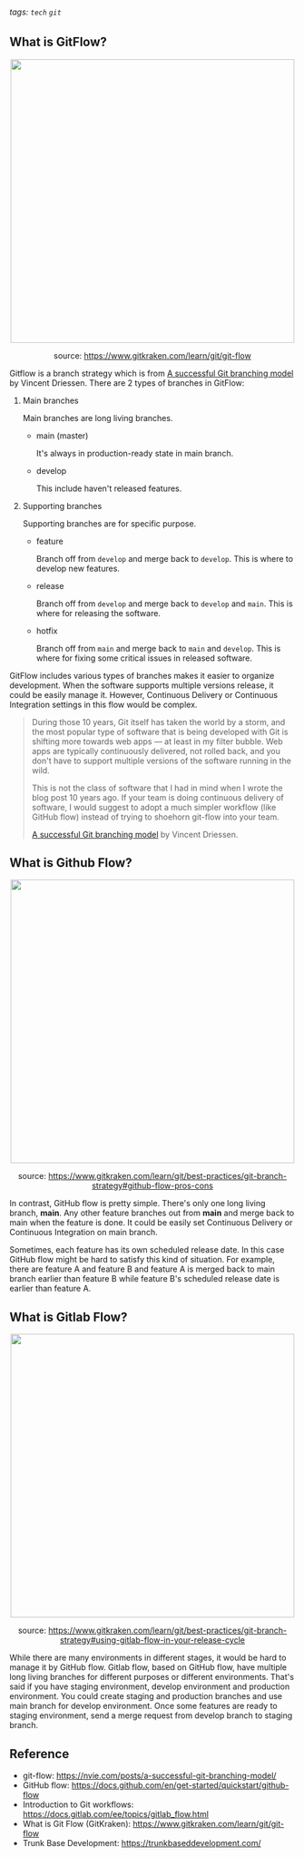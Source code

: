 ###### tags: `tech` `git`
## What is GitFlow?
<div style="text-align:center">
    <img src="https://www.gitkraken.com/wp-content/uploads/2021/03/git-flow-4.svg" height="500" />
    <p>source: <a href="https://www.gitkraken.com/learn/git/git-flow">https://www.gitkraken.com/learn/git/git-flow</a></p>
</div>

Gitflow is a branch strategy which is from [A successful Git branching model](https://nvie.com/posts/a-successful-git-branching-model/) by Vincent Driessen.
There are 2 types of branches in GitFlow:

1. Main branches

    Main branches are long living branches.
    - main (master)

        It's always in production-ready state in main branch.

    - develop

        This include haven't released features.

2. Supporting branches

    Supporting branches are for specific purpose.
    - feature

        Branch off from `develop` and merge back to `develop`. This is where to develop new features.

    - release

        Branch off from `develop` and merge back to `develop` and `main`. This is where for releasing the software.

    - hotfix

        Branch off from `main` and merge back to `main` and `develop`. This is where for fixing some critical issues in released software.

GitFlow includes various types of branches makes it easier to organize development. When the software supports multiple versions release, it could be easily manage it. However, Continuous Delivery or Continuous Integration settings in this flow would be complex.

> During those 10 years, Git itself has taken the world by a storm, and the most popular type of software that is being developed with Git is shifting more towards web apps — at least in my filter bubble. Web apps are typically continuously delivered, not rolled back, and you don't have to support multiple versions of the software running in the wild.
>
>This is not the class of software that I had in mind when I wrote the blog post 10 years ago. If your team is doing continuous delivery of software, I would suggest to adopt a much simpler workflow (like GitHub flow) instead of trying to shoehorn git-flow into your team.
>
> [A successful Git branching model](https://nvie.com/posts/a-successful-git-branching-model/) by Vincent Driessen.


## What is Github Flow?

<div style="text-align:center">
    <img src="https://www.gitkraken.com/wp-content/uploads/2021/03/git-flow.svg" height="500" />
    <p>source: <a href="https://www.gitkraken.com/learn/git/best-practices/git-branch-strategy#github-flow-pros-cons">https://www.gitkraken.com/learn/git/best-practices/git-branch-strategy#github-flow-pros-cons</a></p>
</div>

In contrast, GitHub flow is pretty simple. There's only one long living branch, **main**. Any other feature branches out from **main** and merge back to main when the feature is done. It could be easily set Continuous Delivery or Continuous Integration on main branch. 

Sometimes, each feature has its own scheduled release date. In this case GitHub flow might be hard to satisfy this kind of situation. For example, there are feature A and feature B and feature A is merged back to main branch earlier than feature B while feature B's scheduled release date is earlier than feature A. 

## What is Gitlab Flow?

<div style="text-align:center">
    <img src="https://www.gitkraken.com/wp-content/uploads/2021/03/git-flow-2.svg" height="500" />
    <p>source: <a href="https://www.gitkraken.com/learn/git/best-practices/git-branch-strategy#using-gitlab-flow-in-your-release-cycle">https://www.gitkraken.com/learn/git/best-practices/git-branch-strategy#using-gitlab-flow-in-your-release-cycle</a></p>
</div>

While there are many environments in different stages, it would be hard to manage it by GitHub flow. Gitlab flow, based on GitHub flow, have multiple long living branches for different purposes or different environments. That's said if you have staging environment, develop environment and production environment. You could create staging and production branches and use main branch for develop environment. Once some features are ready to staging environment, send a merge request from develop branch to staging branch. 

## Reference

- git-flow: <https://nvie.com/posts/a-successful-git-branching-model/>
- GitHub flow: <https://docs.github.com/en/get-started/quickstart/github-flow>
- Introduction to Git workflows: <https://docs.gitlab.com/ee/topics/gitlab_flow.html>
- What is Git Flow (GitKraken): <https://www.gitkraken.com/learn/git/git-flow>
- Trunk Base Development: <https://trunkbaseddevelopment.com/>

